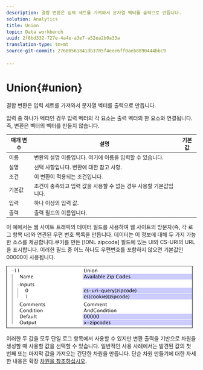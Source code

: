 ```yaml
---
description: 결합 변환은 입력 세트를 가져와서 문자열 벡터를 출력으로 만듭니다.
solution: Analytics
title: Union
topic: Data workbench
uuid: 2f8bd332-727e-4a4e-a3e7-a52ea2b0a33a
translation-type: tm+mt
source-git-commit: 27600561841db3705f4eee6ff0aeb8890444bbc9

---
```



# Union{#union}

결합 변환은 입력 세트를 가져와서 문자열 벡터를 출력으로 만듭니다.

입력 중 하나가 벡터인 경우 입력 벡터의 각 요소는 출력 벡터의 한 요소와 연결됩니다. 즉, 변환은 벡터의 벡터를 만들지 않습니다.

| 매개 변수 | 설명 | 기본값 |
|---|---|---|
|  이름  | 변환의 설명 이름입니다. 여기에 이름을 입력할 수 있습니다. |  |
| 설명 | 선택 사항입니다. 변환에 대한 참고 사항. |  |
| 조건 | 이 변환이 적용되는 조건입니다. |  |
| 기본값 | 조건이 충족되고 입력 값을 사용할 수 없는 경우 사용할 기본값입니다. |  |
| 입력 | 하나 이상의 입력 값. |  |
| 출력 | 출력 필드의 이름입니다. |  |

이 예에서는 웹 사이트 트래픽의 데이터 필드를 사용하여 웹 사이트의 방문자(즉, 각 로그 항목 내)와 연관된 우편 번호 목록을 만듭니다. 데이터는 이 정보에 대해 두 가지 가능한 소스를 제공합니다.쿠키를 만든 [!DNL zipcode] 필드에 있는 UI와 CS-URI의 URL을 표시합니다. 이러한 필드 중 어느 하나도 우편번호를 포함하지 않으면 기본값인 00000이 사용됩니다.

![](assets/cfg_TransformationType_Union.png)

이러한 두 값을 모두 단일 로그 항목에서 사용할 수 있지만 변환 출력을 기반으로 차원을 생성할 때 사용할 값을 선택할 수 있습니다. 일반적인 사용 사례에서는 발견된 값의 첫 번째 또는 마지막 값을 가져오는 간단한 차원을 만듭니다. 단순 차원 만들기에 대한 자세한 내용은 확장 [차원을 참조하십시오](../../../../../home/c-dataset-const-proc/c-ex-dim/c-abt-ex-dim.md).
